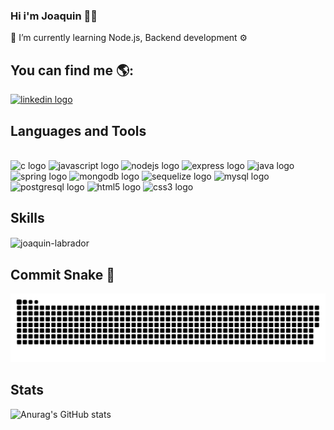 ### Hi i'm Joaquin 👋🏼 
🌱 I’m currently learning Node.js, Backend development ⚙

## You can find me 🌎: 
<p align="left">
<a href="https://www.linkedin.com/in/joaquin-leonardo-labrador-658346198/" target="blank"><img src="https://img.shields.io/static/v1?message=LinkedIn&logo=linkedin&label=&color=0077B5&logoColor=white&labelColor=&style=for-the-badge" height="40" alt="linkedin logo" /></a>
</p>

## Languages and Tools
<br clear="both">

<div align="left">
  <img src="https://cdn.jsdelivr.net/gh/devicons/devicon/icons/c/c-original.svg" height="42" width="58" alt="c logo"  />
  <img src="https://cdn.jsdelivr.net/gh/devicons/devicon/icons/javascript/javascript-original.svg" height="42" width="58" alt="javascript logo"  />
  <img src="https://cdn.jsdelivr.net/gh/devicons/devicon/icons/nodejs/nodejs-original.svg" height="42" width="58" alt="nodejs logo"  />
  <img src="https://cdn.jsdelivr.net/gh/devicons/devicon/icons/express/express-original.svg" height="42" width="58" alt="express logo"  />
  <img src="https://cdn.jsdelivr.net/gh/devicons/devicon/icons/java/java-original.svg" height="42" width="58" alt="java logo"  />
  <img src="https://cdn.jsdelivr.net/gh/devicons/devicon/icons/spring/spring-original.svg" height="42" width="58" alt="spring logo"  />
  <img src="https://cdn.jsdelivr.net/gh/devicons/devicon/icons/mongodb/mongodb-original.svg" height="42" width="58" alt="mongodb logo"  />
  <img src="https://cdn.jsdelivr.net/gh/devicons/devicon/icons/sequelize/sequelize-original.svg" height="42" width="58" alt="sequelize logo"  />
  <img src="https://cdn.jsdelivr.net/gh/devicons/devicon/icons/mysql/mysql-original.svg" height="42" width="58" alt="mysql logo"  />
  <img src="https://cdn.jsdelivr.net/gh/devicons/devicon/icons/postgresql/postgresql-original.svg" height="42" width="58" alt="postgresql logo"  />
  <img src="https://cdn.jsdelivr.net/gh/devicons/devicon/icons/html5/html5-original.svg" height="42" width="58" alt="html5 logo"  />
  <img src="https://cdn.jsdelivr.net/gh/devicons/devicon/icons/css3/css3-original.svg" height="42" width="58" alt="css3 logo"  />
</div>

###

###

## Skills

<p><img align="center" src="https://github-readme-stats.vercel.app/api/top-langs?username=joaquin-labrador&show_icons=true&locale=en&layout=compact&theme=aura" alt="joaquin-labrador" /></p>


## Commit Snake 🐍
![Snake animation](https://raw.githubusercontent.com/fernandobandeira/fernandobandeira/output/github-snake-dark.svg)

## Stats

![Anurag's GitHub stats](https://github-readme-stats.vercel.app/api?username=joaquin-labrador&show_icons=true&theme=aura)
</p>


